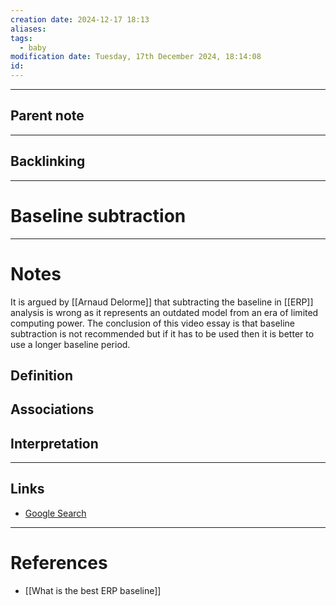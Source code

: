 ```yaml
---
creation date: 2024-12-17 18:13
aliases: 
tags:
  - baby
modification date: Tuesday, 17th December 2024, 18:14:08
id:
---
```

---

## Parent note
---
## Backlinking


---
# Baseline subtraction


---
# Notes
It is argued by [[Arnaud Delorme]] that subtracting the baseline in [[ERP]] analysis is wrong as it represents an outdated model from an era of limited computing power. The conclusion of this video essay is that baseline subtraction is not recommended but if it has to be used then it is better to use a longer baseline period.


## Definition

## Associations

## Interpretation

---
## Links
- [Google Search](https://www.google.com/search?q=Baseline+subtraction)

---
# References
+ [[What is the best ERP baseline]]